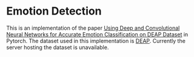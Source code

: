 # Emotion  Detection

This is an implementation of the paper [Using Deep and Convolutional Neural Networks for
Accurate Emotion Classification on DEAP Dataset](https://pdfs.semanticscholar.org/0be8/156073a1a586badb88a93f453915ca5e927a.pdf) in Pytorch. The dataset used in this implementation is [DEAP](https://www.eecs.qmul.ac.uk/mmv/datasets/deap/). Currently the server hosting the dataset is unavailable.

